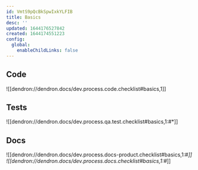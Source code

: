 ```yaml
---
id: VmtS9pQcBkSpwIxkYLFIB
title: Basics
desc: ''
updated: 1644176527842
created: 1644174551223
config:
  global:
    enableChildLinks: false
---
```


## Code
![[dendron://dendron.docs/dev.process.code.checklist#basics,1]]

## Tests
![[dendron://dendron.docs/dev.process.qa.test.checklist#basics,1:#*]]

## Docs
![[dendron://dendron.docs/dev.process.docs-product.checklist#basics,1:#*]]
![[dendron://dendron.docs/dev.process.docs.checklist#basics,1:#*]]


